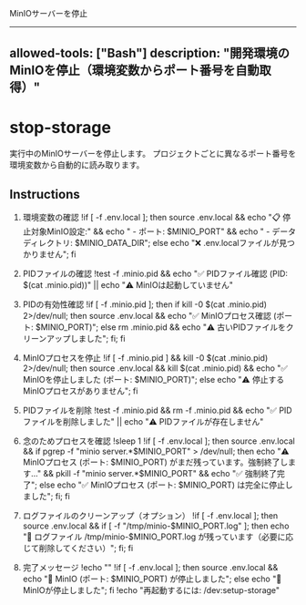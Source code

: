 MinIOサーバーを停止

---
allowed-tools: ["Bash"]
description: "開発環境のMinIOを停止（環境変数からポート番号を自動取得）"
---

# stop-storage

実行中のMinIOサーバーを停止します。
プロジェクトごとに異なるポート番号を環境変数から自動的に読み取ります。

## Instructions

1. 環境変数の確認
   !if [ -f .env.local ]; then source .env.local && echo "📋 停止対象MinIO設定:" && echo "  - ポート: $MINIO_PORT" && echo "  - データディレクトリ: $MINIO_DATA_DIR"; else echo "❌ .env.localファイルが見つかりません"; fi

2. PIDファイルの確認
   !test -f .minio.pid && echo "✅ PIDファイル確認 (PID: $(cat .minio.pid))" || echo "⚠️  MinIOは起動していません"

3. PIDの有効性確認
   !if [ -f .minio.pid ]; then if kill -0 $(cat .minio.pid) 2>/dev/null; then source .env.local && echo "✅ MinIOプロセス確認 (ポート: $MINIO_PORT)"; else rm .minio.pid && echo "⚠️  古いPIDファイルをクリーンアップしました"; fi; fi

4. MinIOプロセスを停止
   !if [ -f .minio.pid ] && kill -0 $(cat .minio.pid) 2>/dev/null; then source .env.local && kill $(cat .minio.pid) && echo "✅ MinIOを停止しました (ポート: $MINIO_PORT)"; else echo "⚠️  停止するMinIOプロセスがありません"; fi

5. PIDファイルを削除
   !test -f .minio.pid && rm -f .minio.pid && echo "✅ PIDファイルを削除しました" || echo "⚠️  PIDファイルが存在しません"

6. 念のためプロセスを確認
   !sleep 1
   !if [ -f .env.local ]; then source .env.local && if pgrep -f "minio server.*$MINIO_PORT" > /dev/null; then echo "⚠️  MinIOプロセス (ポート: $MINIO_PORT) がまだ残っています。強制終了します..." && pkill -f "minio server.*$MINIO_PORT" && echo "✅ 強制終了完了"; else echo "✅ MinIOプロセス (ポート: $MINIO_PORT) は完全に停止しました"; fi; fi

7. ログファイルのクリーンアップ（オプション）
   !if [ -f .env.local ]; then source .env.local && if [ -f "/tmp/minio-$MINIO_PORT.log" ]; then echo "📝 ログファイル /tmp/minio-$MINIO_PORT.log が残っています（必要に応じて削除してください）"; fi; fi

8. 完了メッセージ
   !echo ""
   !if [ -f .env.local ]; then source .env.local && echo "🛑 MinIO (ポート: $MINIO_PORT) が停止しました"; else echo "🛑 MinIOが停止しました"; fi
   !echo "再起動するには: /dev:setup-storage"
